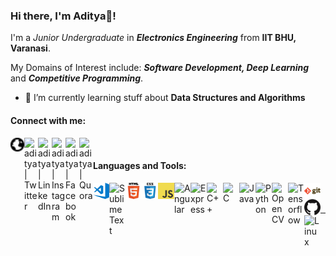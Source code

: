 ### Hi there, I'm Aditya👋️!

I'm a *Junior Undergraduate* in ***Electronics Engineering*** from **IIT BHU, Varanasi**.
<!--I will be interning as a ***Member Technical Staff (MTS)*** in the ***Server Technology Group*** @ **ORACLE** in the summer of 2021.-->
My Domains of Interest include: ***Software Development, Deep Learning*** and ***Competitive Programming***.
<!--- 🔭 I’m currently working on a **Federated Learning** Project!-->
- 🌱 I’m currently learning stuff about **Data Structures and Algorithms**
<!--- ⚡  Fun fact: I love to play Synthesizer & Chegging.-->

#### Connect with me:

[<img align="left" alt="aditya-portfolio" width="22px" src="https://raw.githubusercontent.com/iconic/open-iconic/master/svg/globe.svg" />][website]
[<img align="left" alt="aditya | Twitter" width="22px" src="https://cdn.jsdelivr.net/npm/simple-icons@v3/icons/twitter.svg" />][twitter]
[<img align="left" alt="aditya | LinkedIn" width="22px" src="https://cdn.jsdelivr.net/npm/simple-icons@v3/icons/linkedin.svg" />][linkedin]
[<img align="left" alt="aditya | Instagram" width="22px" src="https://cdn.jsdelivr.net/npm/simple-icons@v3/icons/instagram.svg" />][instagram]
[<img align="left" alt="aditya | Facebook" width="22px" src="https://cdn.jsdelivr.net/npm/simple-icons@v3/icons/facebook.svg" />][facebook]
[<img align="left" alt="aditya | Quora" width="22px" src="https://cdn.jsdelivr.net/npm/simple-icons@v3/icons/quora.svg" />][quora]

<br />

#### Languages and Tools:

<img align="left" alt="Visual Studio Code" width="26px" src="https://raw.githubusercontent.com/github/explore/80688e429a7d4ef2fca1e82350fe8e3517d3494d/topics/visual-studio-code/visual-studio-code.png" />
<img align="left" alt="Sublime Text" width="26px" src="https://upload.wikimedia.org/wikipedia/en/d/d2/Sublime_Text_3_logo.png" />
<img align="left" alt="HTML5" width="26px" src="https://raw.githubusercontent.com/github/explore/80688e429a7d4ef2fca1e82350fe8e3517d3494d/topics/html/html.png" />
<img align="left" alt="CSS3" width="26px" src="https://raw.githubusercontent.com/github/explore/80688e429a7d4ef2fca1e82350fe8e3517d3494d/topics/css/css.png" />
<img align="left" alt="JavaScript" width="26px" src="https://raw.githubusercontent.com/github/explore/80688e429a7d4ef2fca1e82350fe8e3517d3494d/topics/javascript/javascript.png" />
<img align="left" alt="Angular" width="26px" src="https://angular.io/assets/images/logos/angularjs/AngularJS-Shield.svg" />
<img align="left" alt="Express" width="26px" src="https://d2eip9sf3oo6c2.cloudfront.net/tags/images/000/000/359/full/expressjslogo.png" />
<img align="left" alt="C++" width="26px" src="https://i.pinimg.com/originals/99/f8/87/99f887833c475448723d3c9ac16c179b.png" />
<img align="left" alt="C" width="26px" src="https://www.pngitem.com/pimgs/m/31-312155_c-programming-language-logo-hd-png-download.png" />
<img align="left" alt="Java" width="26px" src="https://i.pinimg.com/originals/e9/94/61/e99461fdd5b3db8bdb3081d8acf5e524.png" />
<img align="left" alt="Python" width="26px" src="https://upload.wikimedia.org/wikipedia/commons/thumb/c/c3/Python-logo-notext.svg/600px-Python-logo-notext.svg.png" />
<img align="left" alt="OpenCV" width="26px" src="https://upload.wikimedia.org/wikipedia/commons/3/32/OpenCV_Logo_with_text_svg_version.svg" />
<img align="left" alt="Tensorflow" width="26px" src="https://upload.wikimedia.org/wikipedia/commons/thumb/2/2d/Tensorflow_logo.svg/1200px-Tensorflow_logo.svg.png" />
<img align="left" alt="Git" width="26px" src="https://raw.githubusercontent.com/github/explore/80688e429a7d4ef2fca1e82350fe8e3517d3494d/topics/git/git.png" />
<img align="left" alt="GitHub" width="26px" src="https://raw.githubusercontent.com/github/explore/78df643247d429f6cc873026c0622819ad797942/topics/github/github.png" />
<img align="left" alt="Linux" width="26px" src="https://upload.wikimedia.org/wikipedia/commons/thumb/3/35/Tux.svg/1200px-Tux.svg.png" />

<br />
<br />

---

[website]: https://apg7.tech
[twitter]: https://twitter.com/_AdityaPrakash_
[instagram]: https://www.instagram.com/aditya_prakash_gupta/
[linkedin]: https://www.linkedin.com/in/aditya-prakash-gupta/
[facebook]: https://www.facebook.com/apg1167
[quora]: https://www.quora.com/profile/Aditya-Prakash-Gupta-1
